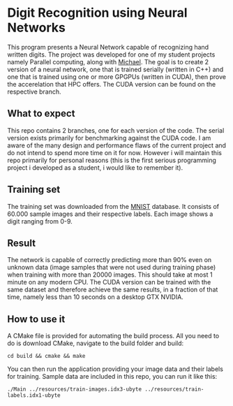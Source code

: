 <h1> Digit Recognition using Neural Networks </h1>

This program presents a Neural Network capable of recognizing hand written digits.
The project was developed for one of my student projects namely Parallel computing, along with [Michael](https://github.com/MichaelPerdika). 
The goal is to create 2 version of a neural network, one that is trained serially (written in C++)
and one that is trained using one or more GPGPUs (written in CUDA), then prove the accerelation that HPC 
offers. The CUDA version can be found on the respective branch.

<h2> What to expect </h2>
This repo contains 2 branches, one for each version of the code. The serial version exists primarily for
benchmarking against the CUDA code.
I am aware of the many design and performance flaws of the current project and do not intend to 
spend more time on it for now. However i will maintain this repo primarily for personal reasons
(this is the first serious programming project i developed as a student, i would like to remember it).

<h2> Training set </h2>

The training set was downloaded from the <a href="http://yann.lecun.com/exdb/mnist/">MNIST</a> database.
It consists of 60.000 sample images and their respective labels. Each image shows a digit ranging from 0-9.

<h2> Result </h2>
The network is capable of correctly predicting more than 90% even on unknown data 
(image samples that were not used during training phase) when training with more than 20000 images.
This should take at most 1 minute on any modern CPU. The CUDA version can be trained with the same dataset and 
therefore achieve the same results, in a fraction of that time, namely less than 10 seconds on a desktop GTX NVIDIA.

<h2> How to use it </h2>
A CMake file is provided for automating the build process. All you need to do is
download CMake, navigate to the build folder and build:

`cd build && cmake && make `

You can then run the application providing your image data and their labels for training.
Sample data are included in this repo, you can run it like this:

`./Main ../resources/train-images.idx3-ubyte ../resources/train-labels.idx1-ubyte`


